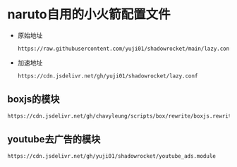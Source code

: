 # naruto自用的小火箭配置文件
- 原始地址
  ```shell
  https://raw.githubusercontent.com/yuji01/shadowrocket/main/lazy.conf
  ```
- 加速地址
  ```shell
  https://cdn.jsdelivr.net/gh/yuji01/shadowrocket/lazy.conf
  ```
## boxjs的模块
```shell
https://cdn.jsdelivr.net/gh/chavyleung/scripts/box/rewrite/boxjs.rewrite.surge.sgmodule
```
## youtube去广告的模块
```shell
https://cdn.jsdelivr.net/gh/yuji01/shadowrocket/youtube_ads.module
```
